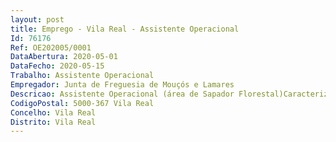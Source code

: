 ```yaml
--- 
layout: post
title: Emprego - Vila Real - Assistente Operacional
Id: 76176
Ref: OE202005/0001
DataAbertura: 2020-05-01
DataFecho: 2020-05-15
Trabalho: Assistente Operacional
Empregador: Junta de Freguesia de Mouçós e Lamares
Descricao: Assistente Operacional (área de Sapador Florestal)Caracterização do posto de trabalho  corresponde ao constante no anexo referido no n.º 2 do artigo 88.º da LTFP e à execução especificamente das seguintes atividades a) Ações de silvicultura b) Gestão de combustíveis c) Acompanhamento na realização de fogo controlado d) Apoio à realização de queimas e de queimadas e) Manutenção e beneficiação da rede divisional e de faixas e mosaicos de gestão de combustíveis f) Manutenção e beneficiação de outras infraestruturas g) Ações de controlo e eliminação de agentes bióticos Exerce ainda ações de h) Sensibilização do público para as normas de conduta em matéria de natureza fitossanitária, de prevenção, do uso do fogo e da limpeza das florestas i) Vigilância das áreas a que se encontra adstrito, ou estabelecido em POM j) Primeira intervenção em incêndios florestais, apoio ao ataque ampliado e subsequentes operações de rescaldo e vigilância pós incêndio, previsto em Diretiva Operacional aprovada pela Comissão Nacional de Proteção Civil k) Proteção a pessoas e bens prevista em Diretiva Operacional aprovada pela Comissão Nacional de Proteção Civil.
CodigoPostal: 5000-367 Vila Real
Concelho: Vila Real
Distrito: Vila Real
--- 
```

